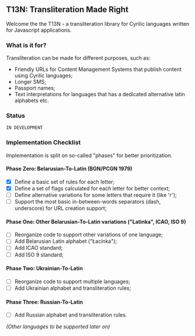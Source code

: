 ## T13N: Transliteration Made Right

Welcome the the T13N - a transliteration library for Cyrilic languages written for Javascript applications.

### What is it for?

Transliteration can be made for different purposes, such as:
 * Friendly URLs for Content Management Systems that publish content using Cyrilic languages;
 * Longer SMS;
 * Passport names;
 * Text interpretations for languages that has a dedicated alternative latin alphabets etc.

### Status 

`IN DEVELOPMENT`

### Implementation Checklist

Implementation is split on so-called "phases" for better prioritization.

#### Phase Zero: Belarusian-To-Latin (BGN/PCGN 1979)
  - [x] Define a basic set of rules for each letter;
  - [x] Define a set of flags calculated for each letter for better context;
  - [ ] Define alternative variations for some letters that require it (like 'г');
  - [ ] Support the most basic in-between-words separators (dash, underscore) for URL creation support;
  
#### Phase One: Other Belarusian-To-Latin variations ("Latinka", ICAO, ISO 9)
  - [ ] Reorganize code to support other variations of one language;
  - [ ] Add Belarusian Latin alphabet ("Łacinka");
  - [ ] Add ICAO standard;
  - [ ] Add ISO 9 standard;

#### Phase Two: Ukrainian-To-Latin
  - [ ] Reorganize code to support multiple languages;
  - [ ] Add Ukrainian alphabet and transliteration rules;

#### Phase Three: Russian-To-Latin
 - [ ] Add Russian alphabet and transliteration rules.

_(Other languages to be supported later on)_